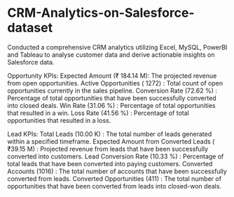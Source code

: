 # CRM-Analytics-on-Salesforce-dataset
Conducted a comprehensive CRM analytics utilizing Excel, MySQL, PowerBI and Tableau to analyse customer data and derive actionable insights on Salesforce data.

Opportunity KPIs: 
Expected Amount (₹ 184.14 M): The projected revenue from open opportunities.
Active Opportunities ( 1272) : Total count of open opportunities currently in the sales pipeline.
Conversion Rate (72.62 %) : Percentage of total opportunities that have been successfully converted into closed deals.
Win Rate (31.06 %) : Percentage of total opportunities that resulted in a win.
Loss Rate (41.56 %) : Percentage of total opportunities that resulted in a loss.

Lead KPIs:
Total Leads (10.00 K) : The total number of leads generated within a specified timeframe.
Expected Amount from Converted Leads ( ₹39.15 M) : Projected revenue from leads that have been successfully converted into customers.
Lead Conversion Rate (10.33 %) : Percentage of total leads that have been converted into paying customers.
Converted Accounts (1016) : The total number of accounts that have been successfully converted from leads.
Converted Opportunities (411) : The total number of opportunities that have been converted from leads into closed-won deals.
